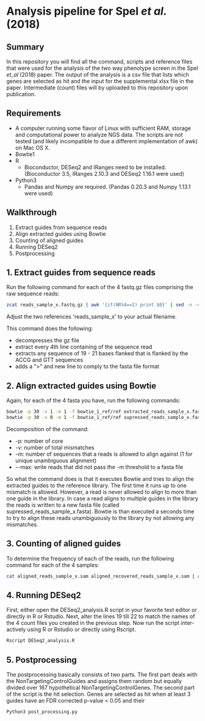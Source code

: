 # Analysis pipeline for Spel *et al.* (2018)

## Summary
In this repository you will find all the command, scripts and reference files that
were used for the analysis of the two way phenotype screen in the Spel *et_al* (2018)
paper. The output of the analysis is a csv file that lists which genes are selected as hit 
and the input for the supplemental xlsx file in the paper. Intermediate (count) files
will by uploaded to this repository upon publication.

## Requirements
* A computer running some flavor of Linux with sufficient RAM, storage and 
computational power to analyze NGS data. The scripts are not tested (and likely
incompatible to due a different implementation of awk) on Mac OS X.
* Bowtie1
* R
  * Bioconductor, DESeq2 and IRanges need to be installed. (Bioconductor 3.5, IRanges 2.10.3 and DESeq2 1.16.1 were used)
* Python3
  * Pandas and Numpy are required. (Pandas 0.20.3 and Numpy 1.13.1 were used)

## Walkthrough
1. Extract guides from sequence reads
2. Align extracted guides using Bowtie
3. Counting of aligned guides
4. Running DESeq2
5. Postprocessing

## 1. Extract guides from sequence reads

Run the following command for each of the 4 fastq.gz files comprising the raw sequence reads:
```bash
zcat reads_sample_x.fastq.gz | awk '{if(NR%4==2) print $0}' | sed -n -e 's/.*ACCG\([A-Z]\{19,21\}\)GTT.*/\1/p'  | awk '{print ">\n"$0}' > extracted_reads_sample_x.fasta
```
Adjust the two references 'reads_sample_x' to your actual filename.

This command does the following:
- decompresses the gz file
- extract every 4th line containing of the sequence read
- extracts any sequence of 19 - 21 bases flanked that is flanked by the ACCG and GTT sequences
- adds a ">" and new line to comply to the fasta file format

## 2. Align extracted guides using Bowtie

Again, for each of the 4 fasta you have, run the following commands:
```bash
bowtie -p 30 -v 1 -m 1 -f bowtie_1_ref/ref extracted_reads_sample_x.fasta aligned_reads_sample_x.sam --max supressed_reads_sample_x.fasta
bowtie -p 30 -v 0 -m 1 -f bowtie_1_ref/ref supressed_reads_sample_x.fasta aligned_recovered_reads_sample_x.sam
```
Decomposition of the command:
- -p: number of core
- -v: number of total mismatches
- -m: number of sequences that a reads is allowed to align against (1 for unique unambiguous alignment)
- --max: write reads that did not pass the -m threshold to a fasta file

So what the command does is that it executes Bowtie and tries to align the extracted guides to the
reference library. The first time it runs up to one mismatch is allowed. However, a read is never allowed
to align to more than one guide in the library. In case a read aligns to multiple guides in the library 
the reads is written to a new fasta file (called supressed_reads_sample_x.fasta). Bowtie is than executed
a seconds time to try to align these reads unambiguously to the library by not allowing any mismatches.

## 3. Counting of aligned guides

To determine the frequency of each of the reads, run the following command for each of the 4 samples:

```bash
cat aligned_reads_sample_x.sam aligned_recovered_reads_sample_x.sam | awk '{print $3}' | sort | uniq -c | awk '{print $1"\t"$2}'> sample_x.counts
```

## 4. Running DESeq2

First, either open the DESeq2_analysis.R script in your favorite text editor or directly in R or Rstudio. Next, alter 
the lines 19 till 22 to match the names of the 4 count files you created in the previous step. Now run the script inter-
actively using R or Rstudio or directly using Rscript.

```r
Rscript DESeq2_analysis.R
```

## 5. Postprocessing

The postprocessing basically consists of two parts. The first part deals with the NonTargetingControlGuides and assigns
them random but equally divided over 167 hypothetical NonTargetingControlGenes. The second part of the script is the hit
selection. Genes are selected as hit when at least 3 guides have an FDR corrected p-value < 0.05 and their 

```python
Python3 post_processing.py
```


